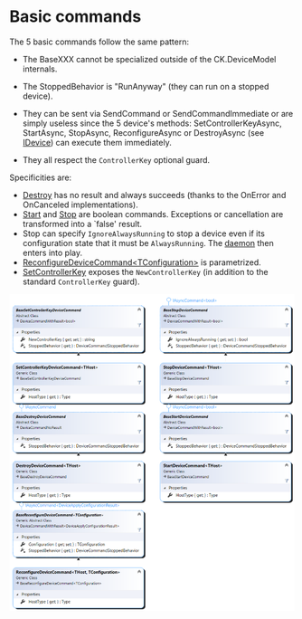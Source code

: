 # Basic commands

The 5 basic commands follow the same pattern:

- The BaseXXX cannot be specialized outside of the CK.DeviceModel internals.

- The StoppedBehavior is "RunAnyway" (they can run on a stopped device).

- They can be sent via SendCommand or SendCommandImmediate or are simply useless since the 5 device's methods: 
SetControllerKeyAsync, StartAsync, StopAsync, ReconfigureAsync or DestroyAsync (see [IDevice](../../Device/IDevice.cs))
can execute them immediately.

- They all respect the `ControllerKey` optional guard.

Specificities are:
- [Destroy](BaseDestroyDeviceCommand.cs) has no result and always succeeds (thanks to the OnError and OnCanceled implementations).
- [Start](StartDeviceCommand.cs) and [Stop](StopDeviceCommand.cs) are boolean commands. Exceptions or cancellation are transformed into a `false' result.
- Stop can specify `IgnoreAlwaysRunning` to stop a device even if its configuration state that it must be `AlwaysRunning`. The [daemon](../../Daemon) then enters into play.
- [ReconfigureDeviceCommand&lt;TConfiguration&gt;](ReconfigureDeviceCommand.cs) is parametrized.
- [SetControllerKey](SetControllerKeyDeviceCommand.cs) exposes the `NewControllerKey` (in addition to the standard `ControllerKey` guard).

![The 5 basic commands](/../../../Common/Doc/BasicCommands.png)

